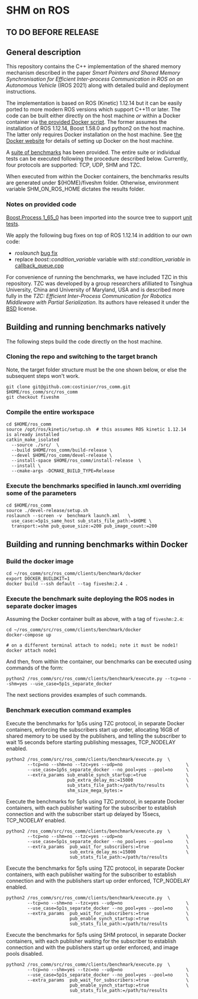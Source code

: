 # SHM on ROS

## TO DO BEFORE RELEASE



## General description

This repository contains the C++ implementation of the shared memory mechanism described in the paper _Smart Pointers and Shared Memory Synchronisation for Efficient Inter-process Communication in ROS on an Autonomous Vehicle_ (IROS 2021) along with detailed build and deployment instructions.

The implementation is based on ROS (Kinetic) 1.12.14 but it can be easily ported to more modern ROS versions which support C++11 or later. The code can be built either directly on the host machine _or_ within a Docker container via [the provided Docker script](./clients/benchmark/docker/Dockerfile). The former assumes the installation of ROS 1.12.14, Boost 1.58.0 and python2 on the host machine. The latter only requires Docker installation on the host machine. See [the Docker website](https://docs.docker.com/get-docker/) for details of setting up Docker on the host machine.

A [suite of benchmarks](./clients/benchmark) has been provided. The entire suite or individual tests can be executed following the procedure described below. Currently, four protocols are supported: TCP, UDP, SHM and TZC.

When executed from within the Docker containers, the benchmarks results are generated under ${HOME}/fiveshm folder. Otherwise, environment variable SHM_ON_ROS_HOME dictates the results folder.

### Notes on provided code

[Boost.Process 1_65_0](https://www.boost.org/doc/libs/1_65_0/doc/html/process.html) has been imported into the source tree to support [unit tests](./test/test_roscpp/test/test_shm.cpp).

We apply the following bug fixes on top of ROS 1.12.14 in addition to our own code:
 - _roslaunch_ [bug fix](https://github.com/ros/ros_comm/pull/1115)
 - replace _boost::condition_variable_ variable with _std::condition_variable_ in [callback_queue.cpp](./clients/roscpp/src/libros/callback_queue.cpp)

For convenience of running the benchmarks, we have included TZC in this repository. TZC was developed by a group researchers afilliated to Tsinghua University, China and University of Maryland, USA and is described more fully in the _TZC: Efficient Inter-Process Communication for Robotics Middleware with Partial Serialization_. Its authors have released it under the [BSD](https://github.com/qboticslabs/tzc_transport/blob/master/package.xml) license.

## Building and running benchmarks natively

The following steps build the code directly on the host machine.

### Cloning the repo and switching to the target branch

Note, the target folder structure must be the one shown below, or else the subsequent steps won't work.

```
git clone git@github.com:costinior/ros_comm.git $HOME/ros_comm/src/ros_comm
git checkout fiveshm
```

### Compile the entire workspace

```
cd $HOME/ros_comm
source /opt/ros/kinetic/setup.sh  # this assumes ROS kinetic 1.12.14 is already installed
catkin_make_isolated
  --source ./src/  \
  --build $HOME/ros_comm/build-release \
  --devel $HOME/ros_comm/devel-release \
  --install-space $HOME/ros_comm/install-release  \
  --install \
  --cmake-args -DCMAKE_BUILD_TYPE=Release
```

### Execute the benchmarks specified in launch.xml overriding some of the parameters

```
cd $HOME/ros_comm
source ./devel-release/setup.sh
roslaunch --screen -v  benchmark launch.xml   \
  use_case:=5p1s_same_host sub_stats_file_path:=$HOME \
  transport:=shm pub_queue_size:=200 pub_image_count:=200
```

## Building and running benchmarks within Docker

### Build the docker image

```
cd ~/ros_comm/src/ros_comm/clients/benchmark/docker
export DOCKER_BUILDKIT=1
docker build --ssh default --tag fiveshm:2.4 .
```

### Execute the benchmark suite deploying the ROS nodes in separate docker images

Assuming the Docker container built as above, with a tag of `fiveshm:2.4`:

```
cd ~/ros_comm/src/ros_comm/clients/benchmark/docker
docker-compose up

# on a different terminal attach to node1; note it must be node1!
docker attach node1
```

And then, from within the container, our benchmarks can be executed using commands of the form:

```
python2 /ros_comm/src/ros_comm/clients/benchmark/execute.py --tcp=no --shm=yes --use_case=5p1s_separate_docker
```

The next sections provides examples of such commands.

### Benchmark execution command examples

Execute the benchmarks for 1p5s using TZC protocol, in separate Docker containers, enforcing the subscribers start up order, allocating 16GB of shared memory to be used by the publishers, and telling the subscriber to wait 15 seconds before starting publishing messages, TCP_NODELAY enabled.
```
python2 /ros_comm/src/ros_comm/clients/benchmark/execute.py  \
        --tcp=no --shm=no --tzc=yes --udp=no                        \
        --use_case=1p5s_separate_docker --no_pool=yes --pool=no     \
        --extra_params sub_enable_synch_startup:=true               \
                       pub_extra_delay_ms:=15000                    \
                       sub_stats_file_path:=/path/to/results        \
                       shm_size_mega_bytes:=
```


Execute the benchmarks for 5p1s using TZC protocol, in separate Docker containers, with each publisher waiting for the subscriber to establish connection and with the subscriber start up delayed by 15secs, TCP_NODELAY enabled.
```
python2 /ros_comm/src/ros_comm/clients/benchmark/execute.py  \
        --tcp=no --shm=no --tzc=yes --udp=no                        \
        --use_case=5p1s_separate_docker --no_pool=yes --pool=no     \
        --extra_params  pub_wait_for_subscribers:=true              \
                        sub_extra_delay_ms:=15000                   \
                        sub_stats_file_path:=/path/to/results
```

Execute the benchmarks for 5p1s using TZC protocol, in separate Docker containers, with each publisher waiting for the subscriber to establish connection and with the publishers start up order enforced, TCP_NODELAY enabled.
```
python2 /ros_comm/src/ros_comm/clients/benchmark/execute.py  \
        --tcp=no --shm=no --tzc=yes --udp=no                        \
        --use_case=5p1s_separate_docker --no_pool=yes --pool=no     \
        --extra_params  pub_wait_for_subscribers:=true              \
                        pub_enable_synch_startup:=true              \
                        sub_stats_file_path:=/path/to/results
```


Execute the benchmarks for 5p1s using SHM protocol, in separate Docker containers, with each publisher waiting for the subscriber to establish connection and with the publishers start up order enforced, and image pools disabled.
```
python2 /ros_comm/src/ros_comm/clients/benchmark/execute.py  \
        --tcp=no --shm=yes --tzc=no --udp=no                        \
        --use_case=5p1s_separate_docker --no_pool=yes --pool=no     \
        --extra_params  pub_wait_for_subscribers:=true              \
                        pub_enable_synch_startup:=true              \
                        sub_stats_file_path:=/path/to/results
```
